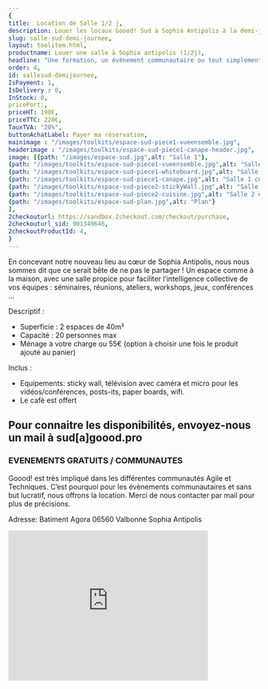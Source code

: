 ```yaml
---
{
title:  Location de Salle 1/2 j,
description: Louer les locaux Goood! Sud à Sophia Antipolis à la demi-journée pour une formation, un événement communautaire ou tout simplement besoin de sortir du cadre,
slug: salle-sud-demi-journee,
layout: toolitem.html,
productname: Louer une salle à Sophia antipolis (1/2j),
headline: "Une formation, un événement communautaire ou tout simplement besoin de sortir du cadre, nos locaux Goood Sud peuvent vous accueillir.",
order: 4,
id: sallesud-demijournee,
IsPayment: 1,
IsDelivery : 0,
InStock: 0,
pricePort:, 
priceHT: 190€,
priceTTC: 228€,
TauxTVA: "20%",
buttonAchatLabel: Payer ma réservation, 
mainimage : "/images/toolkits/espace-sud-piece1-vueensemble.jpg",
headerimage : "/images/toolkits/espace-sud-piece1-canape-header.jpg",
image: [{path: "/images/espace-sud.jpg",alt: "Salle 1"},
{path: "/images/toolkits/espace-sud-piece1-vueensemble.jpg",alt: "Salle 1 vue d'ensemble"},
{path: "/images/toolkits/espace-sud-piece1-whiteboard.jpg",alt: "Salle 1 White board"},
{path: "/images/toolkits/espace-sud-piece1-canape.jpg",alt: "Salle 1 coin détente"},
{path: "/images/toolkits/espace-sud-piece2-stickyWall.jpg",alt: "Salle 2 avec Sticky wall"},
{path: "/images/toolkits/espace-sud-piece2-cuisine.jpg",alt: "Salle 2 espace cuisine"},
{path: "/images/toolkits/espace-sud-plan.jpg",alt: "Plan"}
],
2checkouturl: https://sandbox.2checkout.com/checkout/purchase,
2checkouturl_sid: 901349646,
2checkoutProductId: 4,
}
---
```

En concevant notre nouveau lieu au cœur de Sophia Antipolis, nous nous sommes dit que ce serait bête de ne pas le partager !
Un espace comme à la maison, avec une salle propice pour faciliter l’intelligence collective de vos équipes : séminaires, réunions, ateliers, workshops, jeux, conférences …
 
Descriptif :
* Superficie : 2 espaces de 40m²
* Capacité : 20 personnes max
* Ménage à votre charge ou 55€ (option à choisir une fois le produit ajouté au panier)

Inclus :
* Equipements: sticky wall, télévision avec caméra et micro pour les vidéos/conférences, posts-its, paper boards, wifi.
* Le café est offert
 
## Pour connaitre les disponibilités, envoyez-nous un mail à sud[a]goood.pro ##

### EVENEMENTS GRATUITS / COMMUNAUTES ###
Goood! est très impliqué dans les différentes communautés Agile et Techniques. C’est pourquoi pour les évènements communautaires et sans but lucratif, nous offrons la location. Merci de nous contacter par mail pour plus de précisions.


Adresse:
Batiment Agora
06560 Valbonne
Sophia Antipolis
<iframe src="https://www.google.com/maps/embed?pb=!1m14!1m8!1m3!1d46217.73948942824!2d7.05493!3d43.614688!3m2!1i1024!2i768!4f13.1!3m3!1m2!1s0x0%3A0xf420fcad665148c7!2sGoood+*21+Sophia+Antipolis!5e0!3m2!1sfr!2sfr!4v1496676055137" width="400" height="300" frameborder="0" style="border:0" allowfullscreen></iframe>
